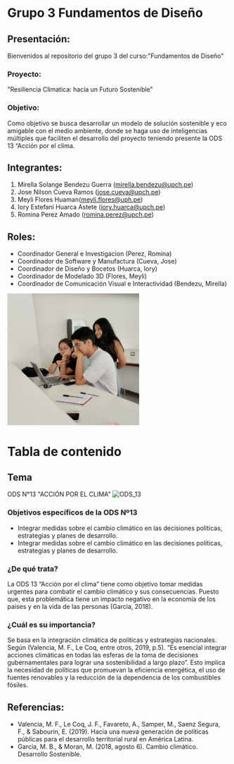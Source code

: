 # Grupo 3 Fundamentos de Diseño
## Presentación:
Bienvenidos al repositorio del grupo 3 del curso:"Fundamentos de Diseño"
### Proyecto:
"Resiliencia Climatica: hacia un Futuro Sostenible"
### Objetivo:
Como objetivo se busca desarrollar un modelo de solución sostenible y eco amigable con el medio ambiente, donde se haga uso de inteligencias múltiples que faciliten el desarrollo del proyecto teniendo presente la ODS 13 “Acción por el clima.
## Integrantes:
1. Mirella Solange Bendezu Guerra (mirella.bendezu@upch.pe)
2. Jose Nilson Cueva Ramos (jose.cueva@upch.pe)
3. Meyli Flores Huaman(meyli.flores@uph.pe)
4. Iory Estefani Huarca Astete (iory.huarca@upch.pe)
5. Romina Perez Amado (romina.perez@upch.pe)
## Roles:
- Coordinador General e Investigacion (Perez, Romina)  
- Coordinador de Software y Manufactura (Cueva, Jose)
- Coordinador de Diseño y Bocetos (Huarca, Iory)
- Coordinador de Modelado 3D (Flores, Meyli)
- Coordinador de Comunicación Visual e Interactividad (Bendezu, Mirella)
<img src ="Informes/Imagenes/IMG_1.jpg" width=300px alt="ya_fue">
<h1>Tabla de contenido</h1>
<h2>Tema</h2>
ODS N°13 "ACCIÓN POR EL CLIMA"
<img src="https://ods.frlp.utn.edu.ar/images/ods/ods13.jpg" alt ="ODS_13">
<br>
<h3>Objetivos específicos de la ODS Nº13</h3>
<ul>
<li>Integrar medidas sobre el cambio climático en las decisiones políticas, estrategias y planes de desarrollo.</li>
<li> Integrar medidas sobre el cambio climático en las decisiones políticas, estrategias y planes de desarrollo.</li>
</ul>
<h3>¿De qué trata?</h3>
<p>La ODS 13 “Acción por el clima” tiene como objetivo tomar medidas urgentes para combatir 
el cambio climático y sus consecuencias. Puesto que, esta problemática tiene un impacto negativo en la economía de los países y en la vida de las personas (Garcia, 2018).
</p>
<h3>¿Cuál es su importancia?</h3>
<p>Se basa en la integración climática de políticas y estrategias nacionales. Según (Valencia, M. F., Le Coq, entre otros, 2019, p.5). “Es esencial integrar acciones climáticas en todas las esferas de la toma de decisiones gubernamentales para lograr una sostenibilidad a largo plazo”. Esto implica la necesidad de políticas que promuevan la eficiencia energética, el uso de fuentes renovables y la reducción de la dependencia de los combustibles fósiles.</p>
<h2>Referencias:</h2>
<ul>
<li>Valencia, M. F., Le Coq, J. F., Favareto, A., Samper, M., Saenz Segura, F., & Sabourin, E. (2019). Hacia una nueva generación de políticas públicas para el desarrollo territorial rural en América Latina. </li> 
<li>Garcia, M. B., & Moran, M. (2018, agosto 6). Cambio climático. Desarrollo Sostenible.</li>
</ul>
